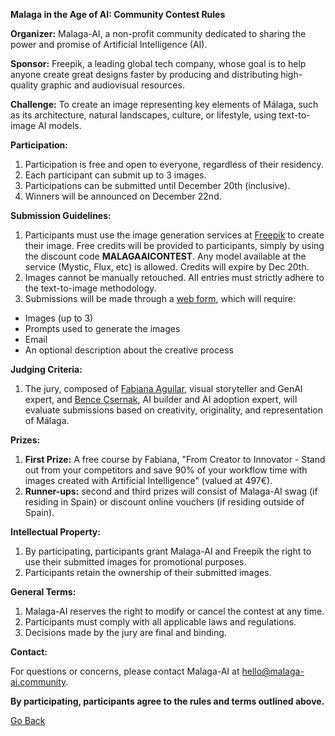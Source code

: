 **Malaga in the Age of AI: Community Contest Rules**

**Organizer:** Malaga-AI, a non-profit community dedicated to sharing the power and promise of Artificial Intelligence (AI).

**Sponsor:** Freepik, a leading global tech company, whose goal is to help anyone create great designs faster by producing and distributing high-quality graphic and audiovisual resources.

**Challenge:** To create an image representing key elements of Málaga, such as its architecture, natural landscapes, culture, or lifestyle, using text-to-image AI models.

**Participation:**

1. Participation is free and open to everyone, regardless of their residency.
3. Each participant can submit up to 3 images.
3. Participations can be submitted until December 20th (inclusive).
4. Winners will be announced on December 22nd.

**Submission Guidelines:**

1. Participants must use the image generation services at [Freepik](https://www.freepik.com?utm_source=malagaaicontest) to create their image. Free credits will be provided to participants, simply by using the discount code **MALAGAAICONTEST**. Any model available at the service (Mystic, Flux, etc) is allowed. Credits will expire by Dec 20th.
2. Images cannot be manually retouched. All entries must strictly adhere to the text-to-image methodology.
3. Submissions will be made through a [web form](./submit.html), which will require:
  * Images (up to 3)
  * Prompts used to generate the images
  * Email
  * An optional description about the creative process

**Judging Criteria:**

1. The jury, composed of [Fabiana Aguilar](https://www.linkedin.com/in/fabi-aguilar), visual storyteller and GenAI expert, and [Bence Csernak](https://www.linkedin.com/in/bencecsernak/), AI builder and AI adoption expert, will evaluate submissions based on creativity, originality, and representation of Málaga.

**Prizes:**

1. **First Prize:** A free course by Fabiana, "From Creator to Innovator - Stand out from your competitors and save 90% of your workflow time with images created with Artificial Intelligence" (valued at 497€).
2. **Runner-ups:** second and third prizes will consist of Malaga-AI swag (if residing in Spain) or discount online vouchers (if residing outside of Spain).

**Intellectual Property:**

1. By participating, participants grant Malaga-AI and Freepik the right to use their submitted images for promotional purposes.
2. Participants retain the ownership of their submitted images.

**General Terms:**

1. Malaga-AI reserves the right to modify or cancel the contest at any time.
2. Participants must comply with all applicable laws and regulations.
3. Decisions made by the jury are final and binding.

**Contact:**

For questions or concerns, please contact Malaga-AI at [hello@malaga-ai.community](mailto:hello@malaga-ai.community).

**By participating, participants agree to the rules and terms outlined above.**

<a href="../" class="back-button">Go Back</a>